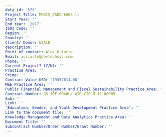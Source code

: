 ```yaml
---
data_id: '575'
Project Title: MOBIS_EADS-EADS ll
Start Year: ''
End Year: '2017'
ISO3 Code: ''
Region: ''
Country: ''
Client/ Donor: USAID
description: ''
Point of contact: Alex Uriarte
Email: auriarte@devtechsys.com
Phone: ''
Current Project? (Y/N): ''
Practice Area: ''
Prime: ''
Contract Value USD: '19357014.00'
M&E Practice Area: ''
Public Financial Management and Fiscal Sustainability Practice Area: ''
Contract Number: GS-10F-0048L/ AID-CIO-M-12-00005
Sub: ''
Link: ''
'Education, Gender, and Youth Development Practice Area': ''
Link to the document file: ''
Knowledge Management and Data Analytics Practice Area: ''
Document Title: ''
Subcontract Number/Order Number/Grant Number: ''
---
```

